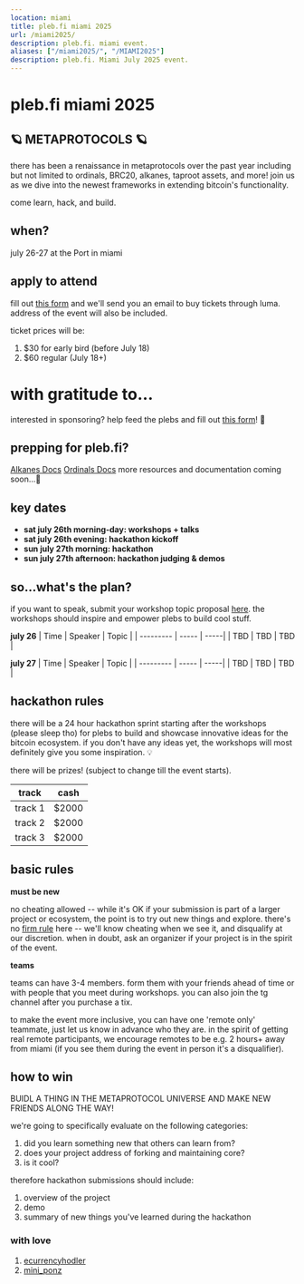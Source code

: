 ```yaml
---
location: miami
title: pleb.fi miami 2025
url: /miami2025/
description: pleb.fi. miami event.
aliases: ["/miami2025/", "/MIAMI2025"]
description: pleb.fi. Miami July 2025 event.
---
```

# pleb.fi miami 2025

## 🪐 METAPROTOCOLS 🪐

there has been a renaissance in metaprotocols over the past year including but not limited to ordinals, BRC20, alkanes, taproot assets, and more! join us as we dive into the newest frameworks in extending bitcoin's functionality.

come learn, hack, and build.

## when?
july 26-27 at the Port in miami

## apply to attend
fill out [this form](https://forms.gle/rDoCG45VLXVpETW56) and we'll send you an email to buy tickets through luma. address of the event will also be included.

ticket prices will be:
1. $30 for early bird (before July 18)
2. $60 regular (July 18+)

# with gratitude to...
interested in sponsoring? help feed the plebs and fill out [this form](https://forms.gle/cnmdTceJZAhaGLuX8)! 🙏

## prepping for pleb.fi?
[Alkanes Docs](https://alkanes.dev)
[Ordinals Docs](https://docs.ordinals.com)
more resources and documentation coming soon...👾

## key dates

- **sat july 26th morning-day: workshops + talks**
- **sat july 26th evening: hackathon kickoff**
- **sun july 27th morning: hackathon**
- **sun july 27th afternoon: hackathon judging & demos**

## so...what's the plan?
if you want to speak, submit your workshop topic proposal [here](https://forms.gle/U5gmmBNGGY68qJpr9). the workshops should inspire and empower plebs to build cool stuff.

**july 26**
| Time | Speaker | Topic |
| --------- | ----- | -----|
| TBD | TBD | TBD |

**july 27**
| Time | Speaker | Topic |
| --------- | ----- | -----|
| TBD | TBD | TBD |

## hackathon rules

 there will be a 24 hour hackathon sprint starting after the workshops (please sleep tho) for plebs to build and showcase innovative ideas for the bitcoin ecosystem. if you don't have any ideas yet, the workshops will most definitely give you some inspiration. 💡

there will be prizes! (subject to change till the event starts).

| track | cash |
| --------- | ----- |
| track 1 | $2000 |
| track 2 | $2000 |
| track 3 | $2000 |


## basic rules
**must be new**

no cheating allowed -- while it's OK if your submission is part of a larger
project or ecosystem, the point is to try out new things and explore. there's no [firm rule](https://en.wikipedia.org/wiki/I_know_it_when_I_see_it) here -- we'll know
cheating when we see it, and disqualify at our discretion. when in doubt, ask an organizer if your project is in the spirit of the event.

**teams**

teams can have 3-4 members. form them with your friends ahead of time or with people that you meet during workshops. you can also join the tg channel after you purchase a tix.

to make the event more inclusive, you can have one 'remote only'
teammate, just let us know in advance who they are. in the spirit of getting
real remote participants, we encourage remotes to be e.g. 2 hours+ away from
miami (if you see them during the event in person it's a disqualifier).

## how to win

BUIDL A THING IN THE METAPROTOCOL UNIVERSE AND MAKE NEW FRIENDS ALONG THE WAY!

we're going to specifically evaluate on the following categories:

1) did you learn something new that others can learn from?
2) does your project address of forking and maintaining core?
3) is it cool?

therefore hackathon submissions should include:
1. overview of the project
1. demo
1. summary of new things you've learned during the hackathon

### with love

1. [ecurrencyhodler](https://twitter.com/ecurrencyhodler)
1. [mini_ponz](https://x.com/ponzini)
